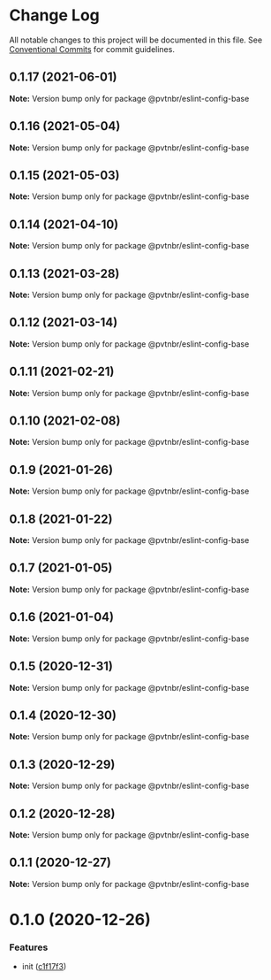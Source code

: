 # Change Log

All notable changes to this project will be documented in this file.
See [Conventional Commits](https://conventionalcommits.org) for commit guidelines.

## 0.1.17 (2021-06-01)

**Note:** Version bump only for package @pvtnbr/eslint-config-base





## 0.1.16 (2021-05-04)

**Note:** Version bump only for package @pvtnbr/eslint-config-base





## 0.1.15 (2021-05-03)

**Note:** Version bump only for package @pvtnbr/eslint-config-base





## 0.1.14 (2021-04-10)

**Note:** Version bump only for package @pvtnbr/eslint-config-base





## 0.1.13 (2021-03-28)

**Note:** Version bump only for package @pvtnbr/eslint-config-base





## 0.1.12 (2021-03-14)

**Note:** Version bump only for package @pvtnbr/eslint-config-base





## 0.1.11 (2021-02-21)

**Note:** Version bump only for package @pvtnbr/eslint-config-base





## 0.1.10 (2021-02-08)

**Note:** Version bump only for package @pvtnbr/eslint-config-base





## 0.1.9 (2021-01-26)

**Note:** Version bump only for package @pvtnbr/eslint-config-base





## 0.1.8 (2021-01-22)

**Note:** Version bump only for package @pvtnbr/eslint-config-base





## 0.1.7 (2021-01-05)

**Note:** Version bump only for package @pvtnbr/eslint-config-base





## 0.1.6 (2021-01-04)

**Note:** Version bump only for package @pvtnbr/eslint-config-base





## 0.1.5 (2020-12-31)

**Note:** Version bump only for package @pvtnbr/eslint-config-base





## 0.1.4 (2020-12-30)

**Note:** Version bump only for package @pvtnbr/eslint-config-base





## 0.1.3 (2020-12-29)

**Note:** Version bump only for package @pvtnbr/eslint-config-base





## 0.1.2 (2020-12-28)

**Note:** Version bump only for package @pvtnbr/eslint-config-base





## 0.1.1 (2020-12-27)

**Note:** Version bump only for package @pvtnbr/eslint-config-base





# 0.1.0 (2020-12-26)


### Features

* init ([c1f17f3](https://github.com/privatenumber/eslint-config/commit/c1f17f362306285ad0459b04a4db84beee2da8af))
